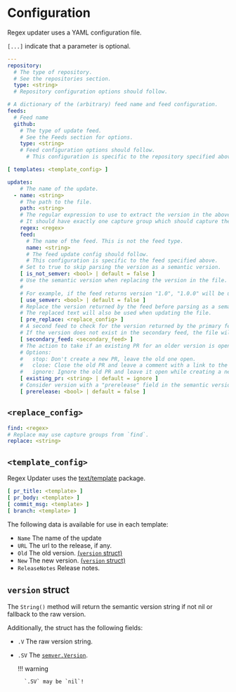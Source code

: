 # Configuration

Regex updater uses a YAML configuration file.

`[...]` indicate that a parameter is optional.

```yaml
---
repository:
  # The type of repository.
  # See the repositories section.
  type: <string>
  # Repository configuration options should follow.

# A dictionary of the (arbitrary) feed name and feed configuration.
feeds:
  # Feed name
  github:
    # The type of update feed.
    # See the Feeds section for options.
    type: <string>
    # Feed configuration options should follow.
      # This configuration is specific to the repository specified above.

[ templates: <template_config> ]

updates:
    # The name of the update.
  - name: <string>
    # The path to the file.
    path: <string>
    # The regular expression to use to extract the version in the above file.
    # It should have exactly one capture group which should capture the version.
    regex: <regex>
    feed:
      # The name of the feed. This is not the feed type.
      name: <string>
      # The feed update config should follow.
      # This configuration is specific to the feed specified above.
    # Set to true to skip parsing the version as a semantic version.
    [ is_not_semver: <bool> | default = false ]
    # Use the semantic version when replacing the version in the file.
    #
    # For example, if the feed returns version "1.0", "1.0.0" will be used in the file.
    [ use_semver: <bool> | default = false ]
    # Replace the version returned by the feed before parsing as a semantic version.
    # The replaced text will also be used when updating the file.
    [ pre_replace: <replace_config> ]
    # A second feed to check for the version returned by the primary feed.
    # If the version does not exist in the secondary feed, the file will not be updated.
    [ secondary_feed: <secondary_feed> ]
    # The action to take if an existing PR for an older version is open when a new version is available..
    # Options:
    #   stop: Don't create a new PR, leave the old one open.
    #   close: Close the old PR and leave a comment with a link to the new one.
    #   ignore: Ignore the old PR and leave it open while creating a new PR.
    [ existing_pr: <string> | default = ignore ]
    # Consider version with a "prerelease" field in the semantic version.
    [ prerelease: <bool> | default = false ]
```

## `<replace_config>`
```yaml
find: <regex>
# Replace may use capture groups from `find`.
replace: <string>
```

## `<template_config>`

Regex Updater uses the [text/template](https://pkg.go.dev/text/template) package.

```yaml
[ pr_title: <template> ]
[ pr_body: <template> ]
[ commit_msg: <template> ]
[ branch: <template> ]
```

The following data is available for use in each template:

- `Name` The name of the update
- `URL` The url to the release, if any.
- `Old` The old version. [(`version` struct)](#version-struct)
- `New` The new version. [(`version` struct)](#version-struct)
- `ReleaseNotes` Release notes.

## `version` struct
The `String()` method will return the semantic version string if not nil or fallback to the raw version.

Additionally, the struct has the following fields:

- `.V` The raw version string.
- `.SV` The [`semver.Version`](https://pkg.go.dev/github.com/Masterminds/semver/v3).

    !!! warning

        `.SV` may be `nil`!
